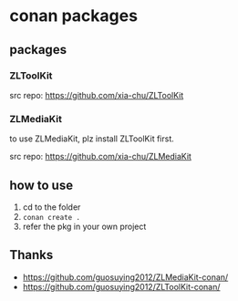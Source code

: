 # conan packages

## packages

### ZLToolKit

src repo: https://github.com/xia-chu/ZLToolKit

### ZLMediaKit

to use ZLMediaKit, plz install ZLToolKit first.

src repo: https://github.com/xia-chu/ZLMediaKit

## how to use

1. cd to the folder
2. `conan create .`
3. refer the pkg in your own project

## Thanks

- https://github.com/guosuying2012/ZLMediaKit-conan/
- https://github.com/guosuying2012/ZLToolKit-conan/
